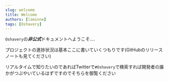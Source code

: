 ```yaml
---
slug: welcome
title: Welcome
authors: [laminne]
tags: [Oshavery]
---
```


`Oshavery`の***非公式***ドキュメントへようこそ....

プロジェクトの進捗状況は基本ここに書いていくつもりです(GitHubのリリースノートも見てください)  

リアルタイムで知りたいのであればTwitterで`#Oshavery`で検索すれば開発者の誰かがつぶやいているはずですのでそちらを御覧ください  
